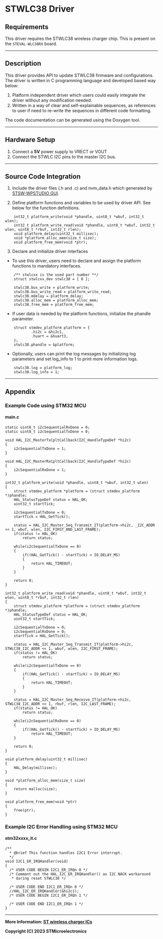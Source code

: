 # STWLC38 Driver

## Requirements

This driver requires the STWLC38 wireless charger chip. This is present on the `STEVAL-WLC38RX` board.


------

## Description

This driver provides API to update STWLC38 firmware and configurations. The driver is written in C programming language and developed based way below:
1.	Platform independent driver which users could easily integrate the driver without any modification needed. 
1.	Written in a way of clear and self-explainable sequences, as references to user if need to re-write the sequences in different code formatting.

The code documentation can be generated using the Doxygen tool.

------

## Hardware Setup
1. Connect a **5V** power supply to VRECT or VOUT
2. Connect the STWLC I2C pins to the master I2C bus.

------

## Source Code Integration
1. Include the driver files (.h and .c) and nvm_data.h which generated by [STSW-WPSTUDIO GUI](https://www.st.com/en/embedded-software/stsw-wpstudio.html).

2. Define platform functions and variables to be used by driver API. See below for the function definitions.

```
    int32_t platform_write(void *phandle, uint8_t *wbuf, int32_t wlen);
    int32_t platform_write_read(void *phandle, uint8_t *wbuf, int32_t wlen, uint8_t *rbuf, int32_t rlen);
    void platform_delay(uint32_t millisec);
    void *platform_alloc_mem(size_t size);
    void platform_free_mem(void *ptr);
```

3. Declare and initialize driver interfaces
- To use this driver, users need to declare and assign the platform functions to mandatory interfaces.

```
    /** stwlcxx is the used part number **/ 
    struct stwlcxx_dev stwlc38 = { 0 };

    stwlc38.bus_write = platform_write;
    stwlc38.bus_write_read = platform_write_read;
    stwlc38.mdelay = platform_delay;
    stwlc38.alloc_mem = platform_alloc_mem;
    stwlc38.free_mem = platform_free_mem;
```

- If user data is needed by the platform functions, initialize the phandle parameter.

```
    struct stmdev_platform platform = {
            .hi2c = &hi2c1,
            .huart = &huart3,
    };
    stwlc38.phandle = &platform;
```

- Optionally, users can print the log messages by initializing log parameters and set log_info to 1 to print more information logs.

```
    stwlc38.log = platform_log;
    stwlc38.log_info = 1;
```

------
## Appendix

### Example Code using STM32 MCU
#### main.c

```
static uint8_t i2cSequentialRxDone = 0;
static uint8_t i2cSequentialTxDone = 0;

void HAL_I2C_MasterTxCpltCallback(I2C_HandleTypeDef *hi2c)
{
	i2cSequentialTxDone = 1;
}

void HAL_I2C_MasterRxCpltCallback(I2C_HandleTypeDef *hi2c)
{
	i2cSequentialRxDone = 1;
}

int32_t platform_write(void *phandle, uint8_t *wbuf, int32_t wlen)
{
	struct stmdev_platform *platform = (struct stmdev_platform *)phandle;
	HAL_StatusTypeDef status = HAL_OK;
	uint32_t startTick;

	i2cSequentialTxDone = 0;
	startTick = HAL_GetTick();

	status = HAL_I2C_Master_Seq_Transmit_IT(platform->hi2c, _I2C_ADDR << 1, wbuf, wlen, I2C_FIRST_AND_LAST_FRAME);
	if(status != HAL_OK)
		return status;

	while(i2cSequentialTxDone == 0)
	{
		if((HAL_GetTick() - startTick) > IO_DELAY_MS)
		{
			return HAL_TIMEOUT;
		}
	}

	return 0;
}

int32_t platform_write_read(void *phandle, uint8_t *wbuf, int32_t wlen, uint8_t *rbuf, int32_t rlen)
{
	struct stmdev_platform *platform = (struct stmdev_platform *)phandle;
	HAL_StatusTypeDef status = HAL_OK;
	uint32_t startTick;

	i2cSequentialTxDone = 0;
	i2cSequentialRxDone = 0;
	startTick = HAL_GetTick();

	status = HAL_I2C_Master_Seq_Transmit_IT(platform->hi2c, STWLC38_I2C_ADDR << 1, wbuf, wlen, I2C_FIRST_FRAME);
	if(status != HAL_OK)
		return status;

	while(i2cSequentialTxDone == 0)
	{
		if((HAL_GetTick() - startTick) > IO_DELAY_MS)
		{
			return HAL_TIMEOUT;
		}
	}

	status = HAL_I2C_Master_Seq_Receive_IT(platform->hi2c, STWLC38_I2C_ADDR << 1, rbuf, rlen, I2C_LAST_FRAME);
	if(status != HAL_OK)
		return status;

	while(i2cSequentialRxDone == 0)
	{
		if((HAL_GetTick() - startTick) > IO_DELAY_MS)
			return HAL_TIMEOUT;
	}

	return 0;
}

void platform_delay(uint32_t millisec)
{
    HAL_Delay(millisec);
}

void *platform_alloc_mem(size_t size)
{
    return malloc(size);
}

void platform_free_mem(void *ptr)
{
    free(ptr);
}

```
### Example I2C Error Handling using STM32 MCU
#### stm32xxxx_it.c
```
/**
  * @brief This function handles I2C1 Error interrupt.
  */
void I2C1_ER_IRQHandler(void)
{
  /* USER CODE BEGIN I2C1_ER_IRQn 0 */
  /* Comment out the HAL_I2C_ER_IRQHandler() as I2C NACK workaround
   * during reset STWLC38 */

  /* USER CODE END I2C1_ER_IRQn 0 */
  //HAL_I2C_ER_IRQHandler(&hi2c1);
  /* USER CODE BEGIN I2C1_ER_IRQn 1 */

  /* USER CODE END I2C1_ER_IRQn 1 */
}
```
------

**More Information: [ST wireless charger ICs](https://www.st.com/en/power-management/wireless-charger-ics)**

**Copyright (C) 2023 STMicroelectronics**